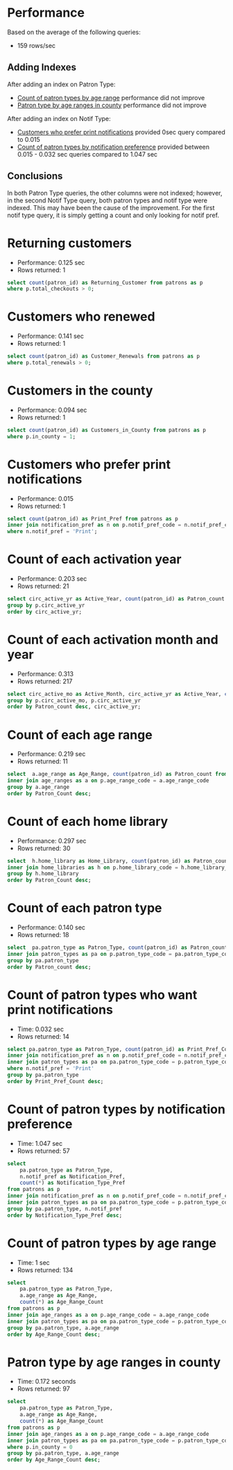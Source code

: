 # Performance
Based on the average of the following queries:
 - 159 rows/sec

## Adding Indexes
After adding an index on Patron Type:
 - [Count of patron types by age range](#Count-of-patron-types-by-age-range) performance did not improve
 - [Patron type by age ranges in county](#Patron-type-by-age-ranges-in-county) performance did not improve

After adding an index on Notif Type:
 - [Customers who prefer print notifications](#Customers-who-prefer-print-notifications) provided 0sec query compared to 0.015
 - [Count of patron types by notification preference](#Count-of-patron-types-by-notification-preference) provided between 0.015 - 0.032 sec queries compared to 1.047 sec

## Conclusions
In both Patron Type queries, the other columns were not indexed; however, in the second Notif Type query, both patron types and notif type were indexed. This may have been the cause of the improvement. For the first notif type query, it is simply getting a count and only looking for notif pref.

# Returning customers
- Performance: 0.125 sec
- Rows returned: 1
```SQL
select count(patron_id) as Returning_Customer from patrons as p
where p.total_checkouts > 0;
```
# Customers who renewed
- Performance: 0.141 sec
- Rows returned: 1
```SQL
select count(patron_id) as Customer_Renewals from patrons as p
where p.total_renewals > 0;
```
# Customers in the county
- Performance: 0.094 sec
- Rows returned: 1
```SQL
select count(patron_id) as Customers_in_County from patrons as p
where p.in_county = 1;
```
# Customers who prefer print notifications
- Performance: 0.015
- Rows returned: 1
```SQL
select count(patron_id) as Print_Pref from patrons as p
inner join notification_pref as n on p.notif_pref_code = n.notif_pref_code
where n.notif_pref = 'Print';
```
# Count of each activation year
- Performance: 0.203 sec
- Rows returned: 21
```SQL
select circ_active_yr as Active_Year, count(patron_id) as Patron_count from patrons as p
group by p.circ_active_yr
order by circ_active_yr;
```
# Count of each activation month and year
- Performance: 0.313
- Rows returned: 217
```SQL
select circ_active_mo as Active_Month, circ_active_yr as Active_Year, count(patron_id) as Patron_count from patrons as p
group by p.circ_active_mo, p.circ_active_yr
order by Patron_count desc, circ_active_yr;
```
# Count of each age range
- Performance: 0.219 sec
- Rows returned: 11
```SQL
select  a.age_range as Age_Range, count(patron_id) as Patron_count from patrons as p
inner join age_ranges as a on p.age_range_code = a.age_range_code
group by a.age_range
order by Patron_Count desc;
```
# Count of each home library
- Performance: 0.297 sec
- Rows returned: 30
```SQL
select  h.home_library as Home_Library, count(patron_id) as Patron_count from patrons as p
inner join home_libraries as h on p.home_library_code = h.home_library_code
group by h.home_library
order by Patron_Count desc;
```
# Count of each patron type
- Performance: 0.140 sec
- Rows returned: 18
```SQL
select  pa.patron_type as Patron_Type, count(patron_id) as Patron_count from patrons as p
inner join patron_types as pa on p.patron_type_code = pa.patron_type_code
group by pa.patron_type
order by Patron_count desc;
```
# Count of patron types who want print notifications
- Time: 0.032 sec
- Rows returned: 14
```SQL
select pa.patron_type as Patron_Type, count(patron_id) as Print_Pref_Count from patrons as p
inner join notification_pref as n on p.notif_pref_code = n.notif_pref_code
inner join patron_types as pa on pa.patron_type_code = p.patron_type_code
where n.notif_pref = 'Print'
group by pa.patron_type
order by Print_Pref_Count desc;
```
# Count of patron types by notification preference
- Time: 1.047 sec
- Rows returned: 57
```SQL
select 
	pa.patron_type as Patron_Type, 
    n.notif_pref as Notification_Pref,
    count(*) as Notification_Type_Pref
from patrons as p
inner join notification_pref as n on p.notif_pref_code = n.notif_pref_code
inner join patron_types as pa on pa.patron_type_code = p.patron_type_code
group by pa.patron_type, n.notif_pref
order by Notification_Type_Pref desc;
```
# Count of patron types by age range
- Time: 1 sec
- Rows returned: 134 
```SQL
select 
	pa.patron_type as Patron_Type, 
    a.age_range as Age_Range,
    count(*) as Age_Range_Count
from patrons as p
inner join age_ranges as a on p.age_range_code = a.age_range_code
inner join patron_types as pa on pa.patron_type_code = p.patron_type_code
group by pa.patron_type, a.age_range
order by Age_Range_Count desc;
```
# Patron type by age ranges in county
- Time: 0.172 seconds
- Rows returned: 97
```SQL
select 
	pa.patron_type as Patron_Type, 
    a.age_range as Age_Range,
    count(*) as Age_Range_Count
from patrons as p
inner join age_ranges as a on p.age_range_code = a.age_range_code
inner join patron_types as pa on pa.patron_type_code = p.patron_type_code
where p.in_county = 0
group by pa.patron_type, a.age_range
order by Age_Range_Count desc;
```


